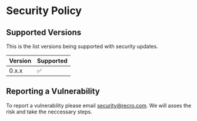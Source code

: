 # Security Policy

## Supported Versions

This is the list versions being supported with security updates.

| Version | Supported          |
| ------- | ------------------ |
| 0.x.x   | :white_check_mark: |

## Reporting a Vulnerability

To report a vulnerability please email [security@recro.com](mailto:security@recro.com). We will asses the risk and take the neccessary steps.
